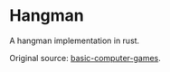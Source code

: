 # Hangman

A hangman implementation in rust.

Original source: [basic-computer-games](https://github.com/coding-horror/basic-computer-games/tree/main/44_Hangman).
